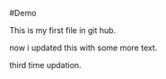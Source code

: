 #Demo

This is my first file in git hub.

now i updated this with some more text.

third time updation.
